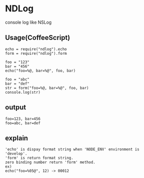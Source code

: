 # NDLog
console log like NSLog

## Usage(CoffeeScript)
    
    echo = require("ndlog").echo
    form = require("ndlog").form
    
    foo = "123"
    bar = "456"
    echo("foo=%@, bar=%@", foo, bar)
    
    foo = "abc"
    bar = "def"
    str = form("foo=%@, bar=%@", foo, bar)
    console.log(str)

## output
    foo=123, bar=456
    foo=abc, bar=def

## explain
    'echo' is dispay format string when 'NODE_ENV' environment is 'develop'.
    'form' is return format string.
    zero binding number return 'form' method.
    ex)
    echo("foo=%05@", 12) -> 00012

